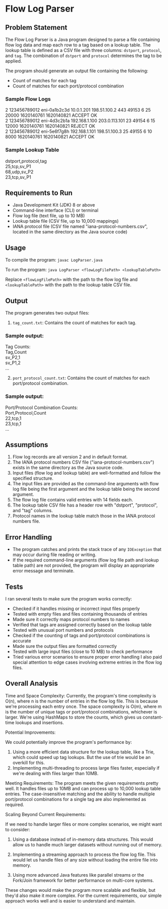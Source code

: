 # Flow Log Parser

## Problem Statement

The Flow Log Parser is a Java program designed to parse a file containing flow log data and map each row to a tag based on a lookup table. The lookup table is defined as a CSV file with three columns: `dstport`, `protocol`, and `tag`. The combination of `dstport` and `protocol` determines the tag to be applied.

The program should generate an output file containing the following:
- Count of matches for each tag
- Count of matches for each port/protocol combination

### Sample Flow Logs
2 123456789012 eni-0a1b2c3d 10.0.1.201 198.51.100.2 443 49153 6 25 20000 1620140761 1620140821 ACCEPT OK <br />
2 123456789012 eni-4d3c2b1a 192.168.1.100 203.0.113.101 23 49154 6 15 12000 1620140761 1620140821 REJECT OK <br />
2 123456789012 eni-5e6f7g8h 192.168.1.101 198.51.100.3 25 49155 6 10 8000 1620140761 1620140821 ACCEPT OK <br />

### Sample Lookup Table
dstport,protocol,tag <br />
25,tcp,sv_P1 <br />
68,udp,sv_P2 <br />
23,tcp,sv_P1

## Requirements to Run

- Java Development Kit (JDK) 8 or above
- Command-line interface (CLI) or terminal
- Flow log file (text file, up to 10 MB)
- Lookup table file (CSV file, up to 10,000 mappings)
- IANA protocol file (CSV file named "iana-protocol-numbers.csv", located in the same directory as the Java source code)

## Usage

To compile the program:
`javac LogParser.java`

To run the program:
`java LogParser <flowLogFilePath> <lookupTablePath>`


Replace `<flowLogFilePath>` with the path to the flow log file and `<lookupTablePath>` with the path to the lookup table CSV file.

## Output

The program generates two output files:

1. `tag_count.txt`: Contains the count of matches for each tag.

### Sample output:<br />
Tag Counts: <br />
Tag,Count <br />
sv_P2,1<br />
sv_P1,2<br />
...

2. `port_protocol_count.txt`: Contains the count of matches for each port/protocol combination.
   
### Sample output:<br />
Port/Protocol Combination Counts:<br />
Port,Protocol,Count<br />
22,tcp,1<br />
23,tcp,1<br />
...

## Assumptions

1. Flow log records are all version 2 and in default format.
2. The IANA protocol numbers CSV file ("iana-protocol-numbers.csv") exists in the same directory as the Java source code.
3. Input files (flow log and lookup table) are well-formatted and follow the specified structure.
4. The input files are provided as the command-line arguments with flow log file being the first argument and the lookup table being the second argument.
5. The flow log file contains valid entries with 14 fields each.
6. The lookup table CSV file has a header row with "dstport", "protocol", and "tag" columns.
7. Protocol names in the lookup table match those in the IANA protocol numbers file.

## Error Handling

- The program catches and prints the stack trace of any `IOException` that may occur during file reading or writing.
- If the required command-line arguments (flow log file path and lookup table path) are not provided, the program will display an appropriate error message and terminate.

## Tests

I ran several tests to make sure the program works correctly:

- Checked if it handles missing or incorrect input files properly
- Tested with empty files and files containing thousands of entries
- Made sure it correctly maps protocol numbers to names
- Verified that tags are assigned correctly based on the lookup table
- Tested with unusual port numbers and protocols
- Checked if the counting of tags and port/protocol combinations is accurate
- Made sure the output files are formatted correctly
- Tested with large input files (close to 10 MB) to check performance
- Tried various error scenarios to ensure proper error handling
I also paid special attention to edge cases involving extreme entries in the flow log files.

## Overall Analysis

Time and Space Complexity:
Currently, the program's time complexity is O(n), where n is the number of entries in the flow log file. This is because we're processing each entry once. The space complexity is O(m), where m is the number of unique tags or port/protocol combinations, whichever is larger. We're using HashMaps to store the counts, which gives us constant-time lookups and insertions.

Potential Improvements:

We could potentially improve the program's performance by:
1. Using a more efficient data structure for the lookup table, like a Trie, which could speed up tag lookups. But the use of trie would be an overkill for this.
2. Implementing multi-threading to process large files faster, especially if we're dealing with files larger than 10MB.

Meeting Requirements:
The program meets the given requirements pretty well. It handles files up to 10MB and can process up to 10,000 lookup table entries. The case-insensitive matching and the ability to handle multiple port/protocol combinations for a single tag are also implemented as required.

Scaling Beyond Current Requirements:

If we need to handle larger files or more complex scenarios, we might want to consider:

1. Using a database instead of in-memory data structures. This would allow us to handle much larger datasets without running out of memory.

2. Implementing a streaming approach to process the flow log file. This would let us handle files of any size without loading the entire file into memory.

3. Using more advanced Java features like parallel streams or the Fork/Join framework for better performance on multi-core systems.

These changes would make the program more scalable and flexible, but they'd also make it more complex. For the current requirements, our simple approach works well and is easier to understand and maintain.



